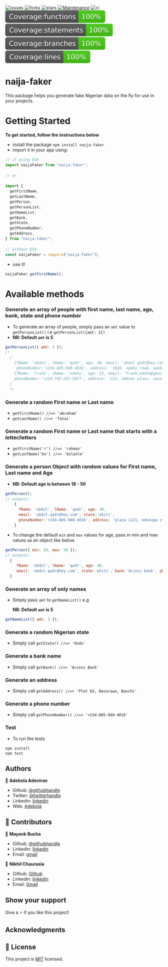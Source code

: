 ![issues](https://img.shields.io/github/issues/onedebos/naija-faker) ![forks](https://img.shields.io/github/forks/onedebos/naija-faker) ![stars](https://img.shields.io/github/stars/onedebos/naija-faker?&color=brightgreen) [![Maintenance](https://img.shields.io/badge/Maintained%3F-yes-green.svg)](https://GitHub.com/onedebos/naija-faker) ![ci](https://travis-ci.com/onedebos/naija-faker.svg?branch=master) 
![test](/badges/badge-functions.svg) ![test](/badges/badge-statements.svg) ![test](/badges/badge-branches.svg) ![test](/badges/badge-lines.svg)

# naija-faker

This package helps you generate fake Nigerian data on the fly for use in your projects.

# Getting Started

**To get started, follow the instructions below**

- install the package `npm install naija-faker`
- import it in your app using:

```js
// if using ES6
import naijaFaker from "naija-faker";

// or

import {
  getFirstName,
  getLastName,
  getPerson,
  getPersonList,
  getNameList,
  getBank,
  getState,
  getPhoneNumber,
  getAddress,
} from "naija-faker";

// without ES6
const naijaFaker = require("naija-faker");
```

- use it!

```js
naijaFaker.getFirstName();
```

# Available methods

### Generate an array of people with first name, last name, age, bank, state and phone number

- To generate an array of people, simply pass an `amt` value to `getPersonList()` i.e `getPersonList({amt: 2})`
- **NB: Default `amt` is 5**

```js
getPersonList({ amt: 2 });
/*
  [
    {fName: 'abdul', lName: 'qadr', age: 40, email: 'abdul.qadr@hey.com', state:'ekiti',
     phoneNumber:'+234-805-940-4016', address: '102b, opebi road, opebi, abakaliki' },
    {fName: 'frank', lName: 'edoho', age: 23, email: 'frank.edoho@gmail.com', state:'delta', 
    phoneNumber:'+234-705-261-5977', address: '223, ambeez plaza, zone 5, onne' }
  ]
  */
```

### Generate a random First name or Last name

- `getFirstName() //=> 'abraham'`
- `getLastName() //=> 'fatai'`

### Generate a random First name or Last name that starts with a letter/letters

- `getFirstName('r') //=> 'rahman'`
- `getLastName('bo') //=> 'bolanle'`

### Generate a person Object with random values for First name, Last name and Age

- **NB: Default age is between 18 - 50**

```js
getPerson();
// outputs:
    {
      fName: 'abdul', lName: 'qadr', age: 20,
      email: 'abdul.qadr@hey.com', state:'ekiti',
      phoneNumber:'+234-805-940-4016', address: 'plaza 1121, odunuga street, igboho'
    }

```

- To change the default `min` and `max` values for age, pass in min and max values as an object like below.

```js
getPerson({ min: 20, max: 50 });
// outputs:
  {
     fName: 'abdul', lName: 'qadr', age: 40,
     email: 'abdul.qadr@hey.com', state:'ekiti', bank:'Access bank', phoneNumber:'+234-805-940-4016', address: '9329, stanton oval, kwara, kosofe'
  }

```

### Generate an array of only names

- Simply pass `amt` to `getNameList()` e.g

  **NB: Default `amt` is 5**

```js
getNameList({ amt: 5 });
```

### Generate a random Nigerian state

- Simply call `getState() //=> 'Ondo'`

### Generate a bank name

- Simply call `getBank() //=> 'Access Bank'`

### Generate an address

- Simply call `getAddress() //=> 'Plot 83, Nasarawa, Bauchi'`

### Generate a phone number

- Simply call `getPhoneNumber() //=> '+234-805-940-4016'`

### Test

- To run the tests

```
npm install
npm test
```

## Authors

👤 **Adebola Adeniran**

- Github: [@githubhandle](https://github.com/onedebos)
- Twitter: [@twitterhandle](https://twitter.com/debosthefirst)
- Linkedin: [linkedin](https://www.linkedin.com/in/adebola-niran/)
- Web: [Adebola](https://adebola.dev)

## 🤝 Contributors

👤 **Mayank Bucha**

- Github: [@githubhandle](https://github.com/mayankbucha)
- Linkedin: [linkedin](https://www.linkedin.com/in/mayank-bucha-a50958174/)
- Email: [gmail](mayankbucha01@gmail.com)

👤 **Nikhil Chaurasia**

- Github: [Github](https://github.com/nikhil-chaurasia14)
- Linkedin: [linkedin](https://www.linkedin.com/in/nikhil-chaurasia-613755192)
- Email: [Gmail](nikhil.chaurasia140298@gmail.com)

## Show your support

Give a ⭐️ if you like this project!

## Acknowledgments

## 📝 License

This project is [MIT](lic.url) licensed.
